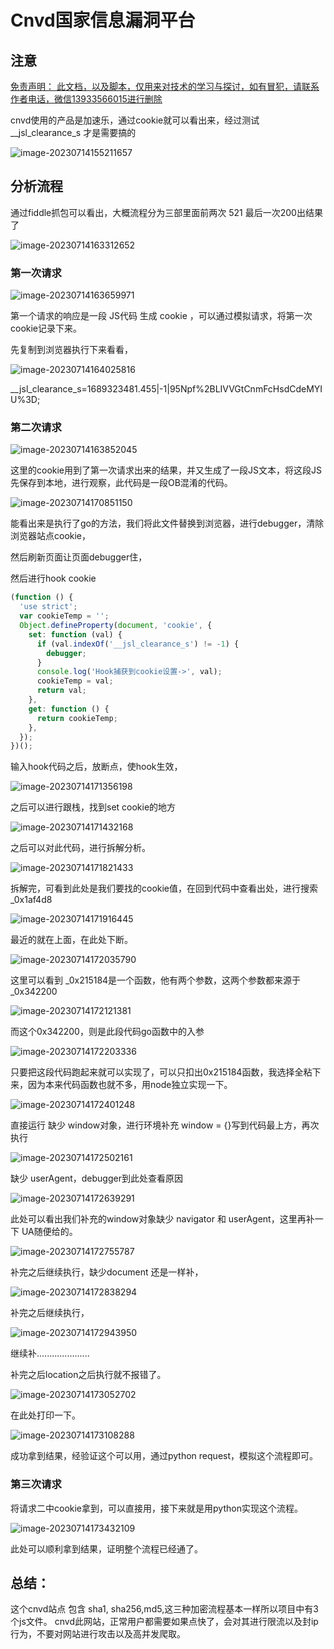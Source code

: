 # Cnvd国家信息漏洞平台

## 注意

<u>免责声明： 此文档，以及脚本，仅用来对技术的学习与探讨，如有冒犯，请联系作者电话，微信13933566015进行删除</u>



cnvd使用的产品是加速乐，通过cookie就可以看出来，经过测试 __jsl_clearance_s 才是需要搞的

![image-20230714155211657](doc_image/image-20230714155211657.png)

## 分析流程

通过fiddle抓包可以看出，大概流程分为三部里面前两次 521 最后一次200出结果了

![image-20230714163312652](doc_image/image-20230714163312652.png)

### 第一次请求

![image-20230714163659971](doc_image/image-20230714163659971.png)

第一个请求的响应是一段 JS代码 生成 cookie ，可以通过模拟请求，将第一次cookie记录下来。

先复制到浏览器执行下来看看，

![image-20230714164025816](doc_image/image-20230714164025816.png)

__jsl_clearance_s=1689323481.455|-1|95Npf%2BLIVVGtCnmFcHsdCdeMYIU%3D;

### 第二次请求

![image-20230714163852045](doc_image/image-20230714163852045.png)

这里的cookie用到了第一次请求出来的结果，并又生成了一段JS文本，将这段JS先保存到本地，进行观察，此代码是一段OB混淆的代码。

![image-20230714170851150](doc_image/image-20230714170851150.png)

能看出来是执行了go的方法，我们将此文件替换到浏览器，进行debugger，清除浏览器站点cookie，

然后刷新页面让页面debugger住，

然后进行hook cookie

~~~js
(function () {
  'use strict';
  var cookieTemp = '';
  Object.defineProperty(document, 'cookie', {
    set: function (val) {
      if (val.indexOf('__jsl_clearance_s') != -1) {
        debugger;
      }
      console.log('Hook捕获到cookie设置->', val);
      cookieTemp = val;
      return val;
    },
    get: function () {
      return cookieTemp;
    },
  });
})();
~~~

输入hook代码之后，放断点，使hook生效，

![image-20230714171356198](doc_image/image-20230714171356198.png)

之后可以进行跟栈，找到set cookie的地方

![image-20230714171432168](doc_image/image-20230714171432168.png)

之后可以对此代码，进行拆解分析。

![image-20230714171821433](doc_image/image-20230714171821433.png)

拆解完，可看到此处是我们要找的cookie值，在回到代码中查看出处，进行搜索 _0x1af4d8

![image-20230714171916445](doc_image/image-20230714171916445.png)

最近的就在上面，在此处下断。

![image-20230714172035790](doc_image/image-20230714172035790.png)

这里可以看到 _0x215184是一个函数，他有两个参数，这两个参数都来源于_0x342200

![image-20230714172121381](doc_image/image-20230714172121381.png)

而这个0x342200，则是此段代码go函数中的入参

![image-20230714172203336](doc_image/image-20230714172203336.png)

只要把这段代码跑起来就可以实现了，可以只扣出0x215184函数，我选择全粘下来，因为本来代码函数也就不多，用node独立实现一下。

![image-20230714172401248](doc_image/image-20230714172401248.png)

直接运行 缺少 window对象，进行环境补充 window = {}写到代码最上方，再次执行

![image-20230714172502161](doc_image/image-20230714172502161.png)

缺少 userAgent，debugger到此处查看原因

![image-20230714172639291](doc_image/image-20230714172639291.png)

此处可以看出我们补充的window对象缺少 navigator 和 userAgent，这里再补一下 UA随便给的。

![image-20230714172755787](doc_image/image-20230714172755787.png)

补完之后继续执行，缺少document 还是一样补，

![image-20230714172838294](doc_image/image-20230714172838294.png)

 补完之后继续执行，

![image-20230714172943950](doc_image/image-20230714172943950.png)

继续补.....................

补完之后location之后执行就不报错了。

![image-20230714173052702](doc_image/image-20230714173052702.png)

在此处打印一下。

![image-20230714173108288](doc_image/image-20230714173108288.png)

成功拿到结果，经验证这个可以用，通过python request，模拟这个流程即可。

### 第三次请求

将请求二中cookie拿到，可以直接用，接下来就是用python实现这个流程。

![image-20230714173432109](doc_image/image-20230714173432109.png)

此处可以顺利拿到结果，证明整个流程已经通了。

## 总结： 
这个cnvd站点 包含 sha1, sha256,md5,这三种加密流程基本一样所以项目中有3个js文件。
cnvd此网站，正常用户都需要如果点快了，会对其进行限流以及封ip行为，不要对网站进行攻击以及高并发爬取。
